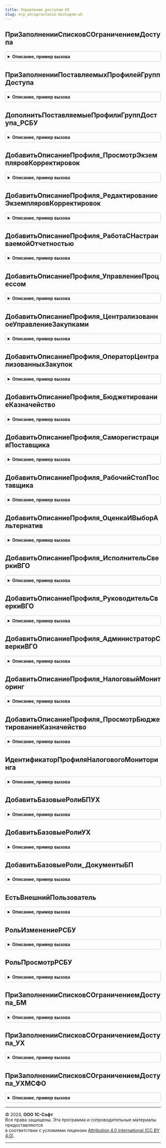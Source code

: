 ```yaml
---
title: Управление доступом УХ
slug: erp_uh/upravlenie-dostupom-uh
---
```



## ПриЗаполненииСписковСОграничениемДоступа
<details style="margin: 1em 0; padding: 0.5em; border: 1px solid #ccc; border-radius: 6px;">

<summary style="font-weight: bold; cursor: pointer;">Описание, пример вызова</summary>

```bsl

Процедура ПриЗаполненииСписковСОграничениемДоступа(Списки) Экспорт
```

Пример вызова
```bsl
УправлениеДоступомУХ.ПриЗаполненииСписковСОграничениемДоступа(Списки) 
```
</details>

## ПриЗаполненииПоставляемыхПрофилейГруппДоступа
<details style="margin: 1em 0; padding: 0.5em; border: 1px solid #ccc; border-radius: 6px;">

<summary style="font-weight: bold; cursor: pointer;">Описание, пример вызова</summary>

```bsl

Процедура ПриЗаполненииПоставляемыхПрофилейГруппДоступа(ОписанияПрофилей, ПараметрыОбновления) Экспорт
```

Пример вызова
```bsl
УправлениеДоступомУХ.ПриЗаполненииПоставляемыхПрофилейГруппДоступа(ОписанияПрофилей, ПараметрыОбновления) 
```
</details>

## ДополнитьПоставляемыеПрофилиГруппДоступа_РСБУ
<details style="margin: 1em 0; padding: 0.5em; border: 1px solid #ccc; border-radius: 6px;">

<summary style="font-weight: bold; cursor: pointer;">Описание, пример вызова</summary>

```bsl

Процедура ДополнитьПоставляемыеПрофилиГруппДоступа_РСБУ(ОписанияПрофилей, ПараметрыОбновления) Экспорт
```

Пример вызова
```bsl
УправлениеДоступомУХ.ДополнитьПоставляемыеПрофилиГруппДоступа_РСБУ(ОписанияПрофилей, ПараметрыОбновления) 
```
</details>

## ДобавитьОписаниеПрофиля_ПросмотрЭкземпляровКорректировок
<details style="margin: 1em 0; padding: 0.5em; border: 1px solid #ccc; border-radius: 6px;">

<summary style="font-weight: bold; cursor: pointer;">Описание, пример вызова</summary>

```bsl

Процедура ДобавитьОписаниеПрофиля_ПросмотрЭкземпляровКорректировок(ОписанияПрофилей, ПараметрыОбновления) Экспорт
```

Пример вызова
```bsl
УправлениеДоступомУХ.ДобавитьОписаниеПрофиля_ПросмотрЭкземпляровКорректировок(ОписанияПрофилей, ПараметрыОбновления));
```
</details>

## ДобавитьОписаниеПрофиля_РедактированиеЭкземпляровКорректировок
<details style="margin: 1em 0; padding: 0.5em; border: 1px solid #ccc; border-radius: 6px;">

<summary style="font-weight: bold; cursor: pointer;">Описание, пример вызова</summary>

```bsl

Процедура ДобавитьОписаниеПрофиля_РедактированиеЭкземпляровКорректировок(ОписанияПрофилей, ПараметрыОбновления) Экспорт
```

Пример вызова
```bsl
УправлениеДоступомУХ.ДобавитьОписаниеПрофиля_РедактированиеЭкземпляровКорректировок(ОписанияПрофилей, ПараметрыОбновления));
```
</details>

## ДобавитьОписаниеПрофиля_РаботаСНастраиваемойОтчетностью
<details style="margin: 1em 0; padding: 0.5em; border: 1px solid #ccc; border-radius: 6px;">

<summary style="font-weight: bold; cursor: pointer;">Описание, пример вызова</summary>

```bsl

Процедура ДобавитьОписаниеПрофиля_РаботаСНастраиваемойОтчетностью(ОписанияПрофилей, ПараметрыОбновления) Экспорт
```

Пример вызова
```bsl
УправлениеДоступомУХ.ДобавитьОписаниеПрофиля_РаботаСНастраиваемойОтчетностью(ОписанияПрофилей, ПараметрыОбновления));
```
</details>

## ДобавитьОписаниеПрофиля_УправлениеПроцессом
<details style="margin: 1em 0; padding: 0.5em; border: 1px solid #ccc; border-radius: 6px;">

<summary style="font-weight: bold; cursor: pointer;">Описание, пример вызова</summary>

```bsl

Процедура ДобавитьОписаниеПрофиля_УправлениеПроцессом(ОписанияПрофилей, ПараметрыОбновления) Экспорт
```

Пример вызова
```bsl
УправлениеДоступомУХ.ДобавитьОписаниеПрофиля_УправлениеПроцессом(ОписанияПрофилей, ПараметрыОбновления));
```
</details>

## ДобавитьОписаниеПрофиля_ЦентрализованноеУправлениеЗакупками
<details style="margin: 1em 0; padding: 0.5em; border: 1px solid #ccc; border-radius: 6px;">

<summary style="font-weight: bold; cursor: pointer;">Описание, пример вызова</summary>

```bsl

Процедура ДобавитьОписаниеПрофиля_ЦентрализованноеУправлениеЗакупками(ОписанияПрофилей, ПараметрыОбновления) Экспорт
```

Пример вызова
```bsl
УправлениеДоступомУХ.ДобавитьОписаниеПрофиля_ЦентрализованноеУправлениеЗакупками(ОписанияПрофилей, ПараметрыОбновления));
```
</details>

## ДобавитьОписаниеПрофиля_ОператорЦентрализованныхЗакупок
<details style="margin: 1em 0; padding: 0.5em; border: 1px solid #ccc; border-radius: 6px;">

<summary style="font-weight: bold; cursor: pointer;">Описание, пример вызова</summary>

```bsl

Процедура ДобавитьОписаниеПрофиля_ОператорЦентрализованныхЗакупок(ОписанияПрофилей, ПараметрыОбновления) Экспорт
```

Пример вызова
```bsl
УправлениеДоступомУХ.ДобавитьОписаниеПрофиля_ОператорЦентрализованныхЗакупок(ОписанияПрофилей, ПараметрыОбновления));
```
</details>

## ДобавитьОписаниеПрофиля_БюджетированиеКазначейство
<details style="margin: 1em 0; padding: 0.5em; border: 1px solid #ccc; border-radius: 6px;">

<summary style="font-weight: bold; cursor: pointer;">Описание, пример вызова</summary>

```bsl


Процедура ДобавитьОписаниеПрофиля_БюджетированиеКазначейство(ОписанияПрофилей, ПараметрыОбновления) Экспорт
```

Пример вызова
```bsl
УправлениеДоступомУХ.ДобавитьОписаниеПрофиля_БюджетированиеКазначейство(ОписанияПрофилей, ПараметрыОбновления));
```
</details>

## ДобавитьОписаниеПрофиля_СаморегистрацияПоставщика
<details style="margin: 1em 0; padding: 0.5em; border: 1px solid #ccc; border-radius: 6px;">

<summary style="font-weight: bold; cursor: pointer;">Описание, пример вызова</summary>

```bsl

Процедура ДобавитьОписаниеПрофиля_СаморегистрацияПоставщика(ОписанияПрофилей, ПараметрыОбновления) Экспорт
```

Пример вызова
```bsl
УправлениеДоступомУХ.ДобавитьОписаниеПрофиля_СаморегистрацияПоставщика(ОписанияПрофилей, ПараметрыОбновления));
```
</details>

## ДобавитьОписаниеПрофиля_РабочийСтолПоставщика
<details style="margin: 1em 0; padding: 0.5em; border: 1px solid #ccc; border-radius: 6px;">

<summary style="font-weight: bold; cursor: pointer;">Описание, пример вызова</summary>

```bsl

Процедура ДобавитьОписаниеПрофиля_РабочийСтолПоставщика(ОписанияПрофилей, ПараметрыОбновления) Экспорт
```

Пример вызова
```bsl
УправлениеДоступомУХ.ДобавитьОписаниеПрофиля_РабочийСтолПоставщика(ОписанияПрофилей, ПараметрыОбновления));
```
</details>

## ДобавитьОписаниеПрофиля_ОценкаИВыборАльтернатив
<details style="margin: 1em 0; padding: 0.5em; border: 1px solid #ccc; border-radius: 6px;">

<summary style="font-weight: bold; cursor: pointer;">Описание, пример вызова</summary>

```bsl

Процедура ДобавитьОписаниеПрофиля_ОценкаИВыборАльтернатив(ОписанияПрофилей, ПараметрыОбновления) Экспорт
```

Пример вызова
```bsl
УправлениеДоступомУХ.ДобавитьОписаниеПрофиля_ОценкаИВыборАльтернатив(ОписанияПрофилей, ПараметрыОбновления));
```
</details>

## ДобавитьОписаниеПрофиля_ИсполнительСверкиВГО
<details style="margin: 1em 0; padding: 0.5em; border: 1px solid #ccc; border-radius: 6px;">

<summary style="font-weight: bold; cursor: pointer;">Описание, пример вызова</summary>

```bsl

Процедура ДобавитьОписаниеПрофиля_ИсполнительСверкиВГО(ОписанияПрофилей, ПараметрыОбновления) Экспорт
```

Пример вызова
```bsl
УправлениеДоступомУХ.ДобавитьОписаниеПрофиля_ИсполнительСверкиВГО(ОписанияПрофилей, ПараметрыОбновления));
```
</details>

## ДобавитьОписаниеПрофиля_РуководительСверкиВГО
<details style="margin: 1em 0; padding: 0.5em; border: 1px solid #ccc; border-radius: 6px;">

<summary style="font-weight: bold; cursor: pointer;">Описание, пример вызова</summary>

```bsl

Процедура ДобавитьОписаниеПрофиля_РуководительСверкиВГО(ОписанияПрофилей, ПараметрыОбновления) Экспорт
```

Пример вызова
```bsl
УправлениеДоступомУХ.ДобавитьОписаниеПрофиля_РуководительСверкиВГО(ОписанияПрофилей, ПараметрыОбновления));
```
</details>

## ДобавитьОписаниеПрофиля_АдминистраторСверкиВГО
<details style="margin: 1em 0; padding: 0.5em; border: 1px solid #ccc; border-radius: 6px;">

<summary style="font-weight: bold; cursor: pointer;">Описание, пример вызова</summary>

```bsl

Процедура ДобавитьОписаниеПрофиля_АдминистраторСверкиВГО(ОписанияПрофилей, ПараметрыОбновления) Экспорт
```

Пример вызова
```bsl
УправлениеДоступомУХ.ДобавитьОписаниеПрофиля_АдминистраторСверкиВГО(ОписанияПрофилей, ПараметрыОбновления));
```
</details>

## ДобавитьОписаниеПрофиля_НалоговыйМониторинг
<details style="margin: 1em 0; padding: 0.5em; border: 1px solid #ccc; border-radius: 6px;">

<summary style="font-weight: bold; cursor: pointer;">Описание, пример вызова</summary>

```bsl

//Устарела
Процедура ДобавитьОписаниеПрофиля_НалоговыйМониторинг(ОписанияПрофилей, ПараметрыОбновления) Экспорт
```

Пример вызова
```bsl
УправлениеДоступомУХ.ДобавитьОписаниеПрофиля_НалоговыйМониторинг(ОписанияПрофилей, ПараметрыОбновления));
```
</details>

## ДобавитьОписаниеПрофиля_ПросмотрБюджетированиеКазначейство
<details style="margin: 1em 0; padding: 0.5em; border: 1px solid #ccc; border-radius: 6px;">

<summary style="font-weight: bold; cursor: pointer;">Описание, пример вызова</summary>

```bsl

Процедура ДобавитьОписаниеПрофиля_ПросмотрБюджетированиеКазначейство(ОписанияПрофилей, ПараметрыОбновления) Экспорт
```

Пример вызова
```bsl
УправлениеДоступомУХ.ДобавитьОписаниеПрофиля_ПросмотрБюджетированиеКазначейство(ОписанияПрофилей, ПараметрыОбновления));
```
</details>

## ИдентификаторПрофиляНалоговогоМониторинга
<details style="margin: 1em 0; padding: 0.5em; border: 1px solid #ccc; border-radius: 6px;">

<summary style="font-weight: bold; cursor: pointer;">Описание, пример вызова</summary>

```bsl

Функция ИдентификаторПрофиляНалоговогоМониторинга() Экспорт
```

Пример вызова
```bsl
Результат = УправлениеДоступомУХ.ИдентификаторПрофиляНалоговогоМониторинга() 
```
</details>

## ДобавитьБазовыеРолиБПУХ
<details style="margin: 1em 0; padding: 0.5em; border: 1px solid #ccc; border-radius: 6px;">

<summary style="font-weight: bold; cursor: pointer;">Описание, пример вызова</summary>

```bsl

Процедура ДобавитьБазовыеРолиБПУХ(ОписаниеПрофиля, ТолькоПросмотр = Ложь) Экспорт
```

Пример вызова
```bsl
УправлениеДоступомУХ.ДобавитьБазовыеРолиБПУХ(ОписаниеПрофиля, ТолькоПросмотр);
```
</details>

## ДобавитьБазовыеРолиУХ
<details style="margin: 1em 0; padding: 0.5em; border: 1px solid #ccc; border-radius: 6px;">

<summary style="font-weight: bold; cursor: pointer;">Описание, пример вызова</summary>

```bsl

Процедура ДобавитьБазовыеРолиУХ(ОписаниеПрофиля) Экспорт
```

Пример вызова
```bsl
УправлениеДоступомУХ.ДобавитьБазовыеРолиУХ(ОписаниеПрофиля));
```
</details>

## ДобавитьБазовыеРоли_ДокументыБП
<details style="margin: 1em 0; padding: 0.5em; border: 1px solid #ccc; border-radius: 6px;">

<summary style="font-weight: bold; cursor: pointer;">Описание, пример вызова</summary>

```bsl

Процедура ДобавитьБазовыеРоли_ДокументыБП(ОписаниеПрофиля, ТолькоПросмотр = Ложь) Экспорт
```

Пример вызова
```bsl
УправлениеДоступомУХ.ДобавитьБазовыеРоли_ДокументыБП(ОписаниеПрофиля, ТолькоПросмотр);
```
</details>

## ЕстьВнешнийПользователь
<details style="margin: 1em 0; padding: 0.5em; border: 1px solid #ccc; border-radius: 6px;">

<summary style="font-weight: bold; cursor: pointer;">Описание, пример вызова</summary>

```bsl

Функция ЕстьВнешнийПользователь(ОписаниеПрофиля) Экспорт
```

Пример вызова
```bsl
Результат = УправлениеДоступомУХ.ЕстьВнешнийПользователь(ОписаниеПрофиля));
```
</details>

## РольИзменениеРСБУ
<details style="margin: 1em 0; padding: 0.5em; border: 1px solid #ccc; border-radius: 6px;">

<summary style="font-weight: bold; cursor: pointer;">Описание, пример вызова</summary>

```bsl

Функция РольИзменениеРСБУ() Экспорт
```

Пример вызова
```bsl
Результат = УправлениеДоступомУХ.РольИзменениеРСБУ());
```
</details>

## РольПросмотрРСБУ
<details style="margin: 1em 0; padding: 0.5em; border: 1px solid #ccc; border-radius: 6px;">

<summary style="font-weight: bold; cursor: pointer;">Описание, пример вызова</summary>

```bsl

Функция РольПросмотрРСБУ() Экспорт
```

Пример вызова
```bsl
Результат = УправлениеДоступомУХ.РольПросмотрРСБУ());
```
</details>

## ПриЗаполненииСписковСОграничениемДоступа_БМ
<details style="margin: 1em 0; padding: 0.5em; border: 1px solid #ccc; border-radius: 6px;">

<summary style="font-weight: bold; cursor: pointer;">Описание, пример вызова</summary>

```bsl

Процедура ПриЗаполненииСписковСОграничениемДоступа_БМ(Списки) Экспорт
```

Пример вызова
```bsl
УправлениеДоступомУХ.ПриЗаполненииСписковСОграничениемДоступа_БМ(Списки));
```
</details>

## ПриЗаполненииСписковСОграничениемДоступа_УХ
<details style="margin: 1em 0; padding: 0.5em; border: 1px solid #ccc; border-radius: 6px;">

<summary style="font-weight: bold; cursor: pointer;">Описание, пример вызова</summary>

```bsl

Процедура ПриЗаполненииСписковСОграничениемДоступа_УХ(Списки) Экспорт
```

Пример вызова
```bsl
УправлениеДоступомУХ.ПриЗаполненииСписковСОграничениемДоступа_УХ(Списки));
```
</details>

## ПриЗаполненииСписковСОграничениемДоступа_УХМСФО
<details style="margin: 1em 0; padding: 0.5em; border: 1px solid #ccc; border-radius: 6px;">

<summary style="font-weight: bold; cursor: pointer;">Описание, пример вызова</summary>

```bsl

Процедура ПриЗаполненииСписковСОграничениемДоступа_УХМСФО(Списки) Экспорт
```

Пример вызова
```bsl
УправлениеДоступомУХ.ПриЗаполненииСписковСОграничениемДоступа_УХМСФО(Списки));
```
</details>

---

© 2024, **ООО 1С-Софт**  
Все права защищены. Эта программа и сопроводительные материалы предоставляются  
в соответствии с условиями лицензии [Attribution 4.0 International (CC BY 4.0)](https://creativecommons.org/licenses/by/4.0/legalcode).

---
